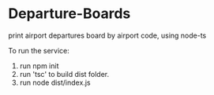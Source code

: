 # Departure-Boards
print airport departures board by airport code, using node-ts


To run the service:
1. run npm init
2. run 'tsc' to build dist folder.
3. run node dist/index.js

